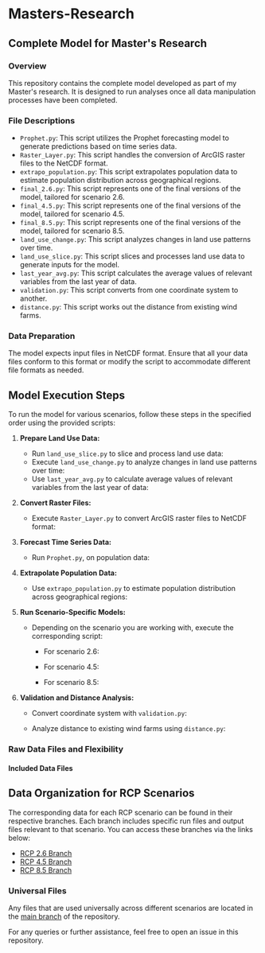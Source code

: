 # Masters-Research

## Complete Model for Master's Research

### Overview
This repository contains the complete model developed as part of my Master's research. It is designed to run analyses once all data manipulation processes have been completed.

### File Descriptions

- `Prophet.py`: This script utilizes the Prophet forecasting model to generate predictions based on time series data.
- `Raster_Layer.py`: This script handles the conversion of ArcGIS raster files to the NetCDF format.
- `extrapo_population.py`: This script extrapolates population data to estimate population distribution across geographical regions.
- `final_2.6.py`: This script represents one of the final versions of the model, tailored for scenario 2.6.
- `final_4.5.py`: This script represents one of the final versions of the model, tailored for scenario 4.5.
- `final_8.5.py`: This script represents one of the final versions of the model, tailored for scenario 8.5.
- `land_use_change.py`: This script analyzes changes in land use patterns over time.
- `land_use_slice.py`: This script slices and processes land use data to generate inputs for the model.
- `last_year_avg.py`: This script calculates the average values of relevant variables from the last year of data.
- `validation.py`: This script converts from one coordinate system to another.
- `distance.py`: This script works out the distance from existing wind farms. 

### Data Preparation

The model expects input files in NetCDF format. Ensure that all your data files conform to this format or modify the script to accommodate different file formats as needed.

## Model Execution Steps

To run the model for various scenarios, follow these steps in the specified order using the provided scripts:

1. **Prepare Land Use Data:**
   - Run `land_use_slice.py` to slice and process land use data:
   - Execute `land_use_change.py` to analyze changes in land use patterns over time:
   - Use `last_year_avg.py` to calculate average values of relevant variables from the last year of data:

2. **Convert Raster Files:**
   - Execute `Raster_Layer.py` to convert ArcGIS raster files to NetCDF format:

3. **Forecast Time Series Data:**
   - Run `Prophet.py`, on population data:

4. **Extrapolate Population Data:**
   - Use `extrapo_population.py` to estimate population distribution across geographical regions:

5. **Run Scenario-Specific Models:**
   - Depending on the scenario you are working with, execute the corresponding script:
     - For scenario 2.6:
   
     - For scenario 4.5:
      
     - For scenario 8.5:
      

6. **Validation and Distance Analysis:**
   - Convert coordinate system with `validation.py`:
    
   - Analyze distance to existing wind farms using `distance.py`:

### Raw Data Files and Flexibility

#### Included Data Files

## Data Organization for RCP Scenarios

The corresponding data for each RCP scenario can be found in their respective branches. Each branch includes specific run files and output files relevant to that scenario. You can access these branches via the links below:

- [RCP 2.6 Branch](https://github.com/JamesQQQ1/Masters-2024/tree/RCP-2.6)
- [RCP 4.5 Branch](https://github.com/JamesQQQ1/Masters-2024/tree/RCP-4.5)
- [RCP 8.5 Branch](https://github.com/JamesQQQ1/Masters-2024/tree/RCP-8.5)

### Universal Files

Any files that are used universally across different scenarios are located in the [main branch](https://github.com/JamesQQQ1/Masters-2024/tree/main) of the repository.
 

For any queries or further assistance, feel free to open an issue in this repository.
